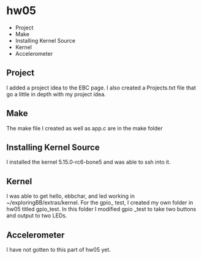 # hw05
- Project
- Make
- Installing Kernel Source
- Kernel 
- Accelerometer

## Project
I added a project idea to the EBC page. I also created a Projects.txt file that go a little in depth with my project idea.

## Make
The make file I created as well as app.c are in the make folder

## Installing Kernel Source
I installed the kernel 5.15.0-rc6-bone5 and was able to ssh into it.

## Kernel
I was able to get hello, ebbchar, and led working in ~/exploringBB/extras/kernel. For the gpio_ test, I created my own folder in hw05 titled gpio_test. In this folder I modified gpio _test to take two buttons and output to two LEDs.

## Accelerometer
I have not gotten to this part of hw05 yet.
